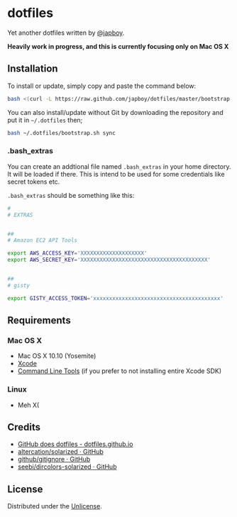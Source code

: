 dotfiles
========

Yet another dotfiles written by [@japboy](http://github.com/japboy/).

**Heavily work in progress, and this is currently focusing only on Mac OS X**

Installation
------------

To install or update, simply copy and paste the command below:

```bash
bash <(curl -L https://raw.github.com/japboy/dotfiles/master/bootstrap.sh)
```

You can also install/update without Git by downloading the repository and put it
in `~/.dotfiles` then;

```bash
bash ~/.dotfiles/bootstrap.sh sync
```

### .bash_extras

You can create an addtional file named `.bash_extras` in your home directory. It
will be loaded if there. This is intend to be used for some credentials like
secret tokens etc.

`.bash_extras` should be something like this:

```bash
#
# EXTRAS


##
# Amazon EC2 API Tools

export AWS_ACCESS_KEY='XXXXXXXXXXXXXXXXXXXX'
export AWS_SECRET_KEY='XXXXXXXXXXXXXXXXXXXXXXXXXXXXXXXXXXXXXXXX'


##
# gisty

export GISTY_ACCESS_TOKEN='xxxxxxxxxxxxxxxxxxxxxxxxxxxxxxxxxxxxxxxx'
```

Requirements
------------

### Mac OS X

* Mac OS X 10.10 (Yosemite)
* [Xcode](http://itunes.apple.com/en/app/xcode/id497799835)
* [Command Line Tools](http://developer.apple.com/xcode/) (if you prefer to not installing entire Xcode SDK)

### Linux

* Meh X(

Credits
-------

* [GitHub does dotfiles - dotfiles.github.io](http://dotfiles.github.io/)
* [altercation/solarized · GitHub](https://github.com/altercation/solarized)
* [github/gitignore · GitHub](https://github.com/github/gitignore)
* [seebi/dircolors-solarized · GitHub](https://github.com/seebi/dircolors-solarized)

License
-------

Distributed under the [Unlicense](http://unlicense.org/).
